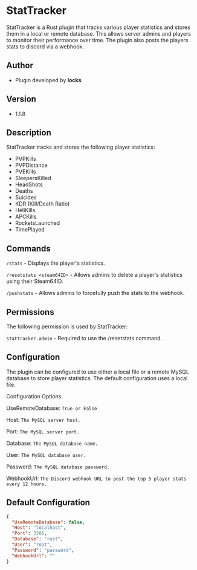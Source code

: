 # StatTracker

StatTracker is a Rust plugin that tracks various player statistics and stores them in a local or remote database. This allows server admins and players to monitor their performance over time. The plugin also posts the players stats to discord via a webhook.

## Author

- Plugin developed by **locks**

## Version

- 1.1.8

## Description

StatTracker tracks and stores the following player statistics:
- PVPKills
- PVPDistance
- PVEKills
- SleepersKilled
- HeadShots
- Deaths
- Suicides
- KDR (Kill/Death Ratio)
- HeliKills
- APCKills
- RocketsLaunched
- TimePlayed

## Commands

`/stats` - Displays the player's statistics.

`/resetstats <steam64ID>` - Allows admins to delete a player's statistics using their Steam64ID.

`/pushstats` - Allows admins to forcefully push the stats to the webhook.

## Permissions

The following permission is used by StatTracker:

`stattracker.admin` - Required to use the /resetstats command.

## Configuration

The plugin can be configured to use either a local file or a remote MySQL database to store player statistics. The default configuration uses a local file.

Configuration Options

UseRemoteDatabase: `True or False`

Host: `The MySQL server host.`

Port: `The MySQL server port.`

Database: `The MySQL database name.`

User: `The MySQL database user.`

Password: `The MySQL database password.`

WebhookUrl: `The Discord webhook URL to post the top 5 player stats every 12 hours.`

## Default Configuration
```json
{
  "UseRemoteDatabase": false,
  "Host": "localhost",
  "Port": 3306,
  "Database": "rust",
  "User": "root",
  "Password": "password",
  "WebhookUrl": ""
}
```


